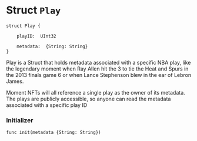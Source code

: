 # Struct `Play`

```cadence
struct Play {

    playID:  UInt32

    metadata:  {String: String}
}
```

 Play is a Struct that holds metadata associated
 with a specific NBA play, like the legendary moment when
 Ray Allen hit the 3 to tie the Heat and Spurs in the 2013 finals game 6
 or when Lance Stephenson blew in the ear of Lebron James.

 Moment NFTs will all reference a single play as the owner of
 its metadata. The plays are publicly accessible, so anyone can
 read the metadata associated with a specific play ID



### Initializer

```cadence
func init(metadata {String: String})
```


